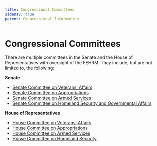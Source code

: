```yaml
---
title: Congressional Committees
sidenav: true
parent: Congressional Information
---
```

# Congressional Committees

There are multiple committees in the Senate and the House of Representatives with oversight of the FEHRM. They include, but are not limited to, the following:

**Senate**

* [Senate Committee on Veterans’ Affairs](https://www.veterans.senate.gov/)
* [Senate Committee on Appropriations](https://www.appropriations.senate.gov/)
* [Senate Committee on Armed Services](https://www.armed-services.senate.gov/)
* [Senate Committee on Homeland Security and Governmental Affairs](https://www.hsgac.senate.gov/)

**House of Representatives**

* [House Committee on Veterans’ Affairs](https://veterans.house.gov/)
* [House Committee on Appropriations](https://appropriations.house.gov/)  
* [House Committee on Armed Services](https://armedservices.house.gov/)
* [House Committee on Homeland Security](https://homeland.house.gov/)